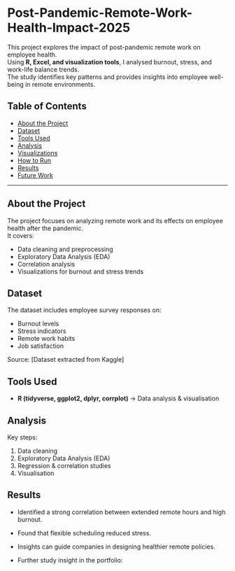 # Post-Pandemic-Remote-Work-Health-Impact-2025

This project explores the impact of post-pandemic remote work on employee health.  
Using **R, Excel, and visualization tools**, I analysed burnout, stress, and work-life balance trends.  
The study identifies key patterns and provides insights into employee well-being in remote environments.

## Table of Contents
- [About the Project](#about-the-project)
- [Dataset](#dataset)
- [Tools Used](#tools-used)
- [Analysis](#analysis)
- [Visualizations](#visualizations)
- [How to Run](#how-to-run)
- [Results](#results)
- [Future Work](#future-work)
  
---

## About the Project
The project focuses on analyzing remote work and its effects on employee health after the pandemic.  
It covers:
- Data cleaning and preprocessing
- Exploratory Data Analysis (EDA)
- Correlation analysis
- Visualizations for burnout and stress trends

## Dataset
The dataset includes employee survey responses on:
- Burnout levels  
- Stress indicators  
- Remote work habits  
- Job satisfaction  

Source: [Dataset extracted from Kaggle]

## Tools Used
- **R (tidyverse, ggplot2, dplyr, corrplot)** → Data analysis & visualisation

## Analysis
Key steps:
1. Data cleaning
2. Exploratory Data Analysis (EDA)  
3. Regression & correlation studies  
4. Visualisation 

## Results
- Identified a strong correlation between extended remote hours and high burnout.  
- Found that flexible scheduling reduced stress.  
- Insights can guide companies in designing healthier remote policies.  

- Further study insight in the portfolio: 

